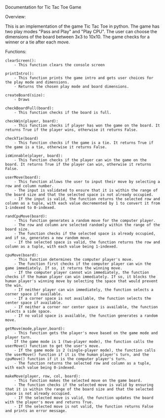 Documentation for Tic Tac Toe Game

Overview:

This is an implementation of the game Tic Tac Toe in python. The game has two play modes "Pass and Play" and "Play CPU". The user can choose the dimensions of the board between 3x3 to 10x10. The game checks for a winner or a tie after each move.

Functions:

    clearScreen():
        - This function clears the console screen
    
    printIntro():
        - This function prints the game intro and gets user choices for the play mode and dimensions.
        - Returns the chosen play mode and board dimensions.

    createBoard(size):
        - Draws 
    
    checkBoardFull(board):
        - This function checks if the board is full.

    checkWin(player, board):
        - This function checks if player has won the game on the board. It returns True if the player wins, otherwise it returns False.

    checkTie(board)
        - This function checks if the game is a tie. It returns True if the game is a tie, otherwise it returns False.

    isWinnable(player, board):
        - This function checks if the player can win the game on the board. It returns True if the player can win, otherwise it returns False.

    userMove(board):
        - This function allows the user to input their move by selecting a row and column number.
        - The input is validated to ensure that it is within the range of the board size and that the selected space is not already occupied.
        - If the input is valid, the function returns the selected row and column as a tuple, with each value decremented by 1 to convert it from 1-indexed to 0-indexed.

    randCpuMove(board):
        - This function generates a random move for the computer player.
        - The row and column are selected randomly within the range of the board size.
        - The function checks if the selected space is already occupied, and if so, generates a new random move.
        - If the selected space is valid, the function returns the row and column as a tuple, with each value being 1-indexed.

    cpuMove(board):
        - This function determines the computer player's move.
        - The function first checks if the computer player can win the game immediately. If so, it returns the winning move.
        - If the computer player cannot win immediately, the function checks if the human player can win immediately. If so, it blocks the human player's winning move by selecting the space that would prevent the win.
        - If neither player can win immediately, the function selects a corner space if available.
        - If a corner space is not available, the function selects the center space if available.
        - If neither a corner nor center space is available, the function selects a side space.
        - If no valid space is available, the function generates a random move.

    getMove(mode,player,board):
        - This function gets the player's move based on the game mode and player turn.
        If the game mode is 1 (two-player mode), the function calls the userMove() function to get the user's move.
        - If the game mode is 2 (single-player mode), the function calls the userMove() function if it is the human player's turn, and the cpuMove() function if it is the computer player's turn.
        - The function returns the selected row and column as a tuple, with each value being 0-indexed.

    makeMove(player, row, col, board):
        - This function makes the selected move on the game board.
        - The function checks if the selected move is valid by ensuring that it is within the range of the board size and that the selected space is not already occupied.
        - If the selected move is valid, the function updates the board with the player's move and returns True.
        - If the selected move is not valid, the function returns False and prints an error message.
